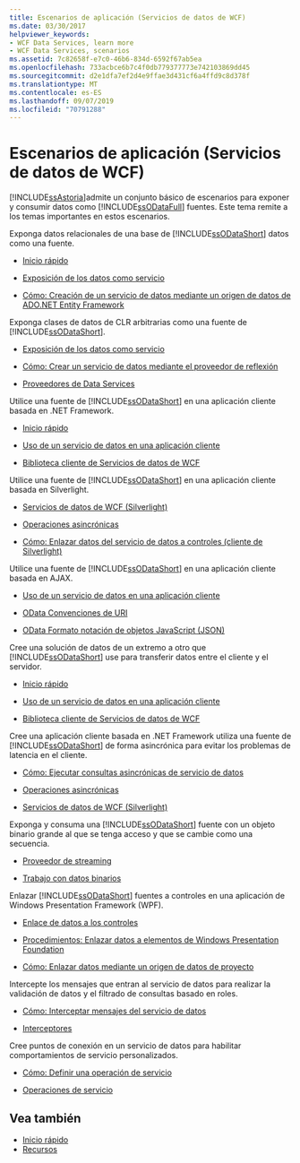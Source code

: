 ```yaml
---
title: Escenarios de aplicación (Servicios de datos de WCF)
ms.date: 03/30/2017
helpviewer_keywords:
- WCF Data Services, learn more
- WCF Data Services, scenarios
ms.assetid: 7c82658f-e7c0-46b6-834d-6592f67ab5ea
ms.openlocfilehash: 733acbce6b7c4f0db779377773e742103869dd45
ms.sourcegitcommit: d2e1dfa7ef2d4e9ffae3d431cf6a4ffd9c8d378f
ms.translationtype: MT
ms.contentlocale: es-ES
ms.lasthandoff: 09/07/2019
ms.locfileid: "70791288"
---
```

# <a name="application-scenarios-wcf-data-services"></a>Escenarios de aplicación (Servicios de datos de WCF)

[!INCLUDE[ssAstoria](../../../../includes/ssastoria-md.md)]admite un conjunto básico de escenarios para exponer y consumir datos como [!INCLUDE[ssODataFull](../../../../includes/ssodatafull-md.md)] fuentes. Este tema remite a los temas importantes en estos escenarios.

Exponga datos relacionales de una base de [!INCLUDE[ssODataShort](../../../../includes/ssodatashort-md.md)] datos como una fuente.
- [Inicio rápido](quickstart-wcf-data-services.md)

- [Exposición de los datos como servicio](exposing-your-data-as-a-service-wcf-data-services.md)

- [Cómo: Creación de un servicio de datos mediante un origen de datos de ADO.NET Entity Framework](create-a-data-service-using-an-adonet-ef-data-wcf.md)

Exponga clases de datos de CLR arbitrarias como una fuente de [!INCLUDE[ssODataShort](../../../../includes/ssodatashort-md.md)].
- [Exposición de los datos como servicio](exposing-your-data-as-a-service-wcf-data-services.md)

- [Cómo: Crear un servicio de datos mediante el proveedor de reflexión](create-a-data-service-using-rp-wcf-data-services.md)

- [Proveedores de Data Services](data-services-providers-wcf-data-services.md)

Utilice una fuente de [!INCLUDE[ssODataShort](../../../../includes/ssodatashort-md.md)] en una aplicación cliente basada en .NET Framework.
- [Inicio rápido](quickstart-wcf-data-services.md)

- [Uso de un servicio de datos en una aplicación cliente](using-a-data-service-in-a-client-application-wcf-data-services.md)

- [Biblioteca cliente de Servicios de datos de WCF](wcf-data-services-client-library.md)

Utilice una fuente de [!INCLUDE[ssODataShort](../../../../includes/ssodatashort-md.md)] en una aplicación cliente basada en Silverlight.
- [Servicios de datos de WCF (Silverlight)](https://docs.microsoft.com/previous-versions/windows/silverlight/dotnet-windows-silverlight/cc838234(v=vs.95))

- [Operaciones asincrónicas](asynchronous-operations-wcf-data-services.md)

- [Cómo: Enlazar datos del servicio de datos a controles (cliente de Silverlight)](https://docs.microsoft.com/previous-versions/dotnet/wcf-data-services/ee681614(v=vs.103))

Utilice una fuente de [!INCLUDE[ssODataShort](../../../../includes/ssodatashort-md.md)] en una aplicación cliente basada en AJAX.
- [Uso de un servicio de datos en una aplicación cliente](using-a-data-service-in-a-client-application-wcf-data-services.md)

- [OData Convenciones de URI](https://go.microsoft.com/fwlink/?LinkId=185564)

- [OData Formato notación de objetos JavaScript (JSON)](https://go.microsoft.com/fwlink/?LinkId=185790)

Cree una solución de datos de un extremo a otro que [!INCLUDE[ssODataShort](../../../../includes/ssodatashort-md.md)] use para transferir datos entre el cliente y el servidor.
- [Inicio rápido](quickstart-wcf-data-services.md)

- [Uso de un servicio de datos en una aplicación cliente](using-a-data-service-in-a-client-application-wcf-data-services.md)

- [Biblioteca cliente de Servicios de datos de WCF](wcf-data-services-client-library.md)

Cree una aplicación cliente basada en .NET Framework utiliza una fuente de [!INCLUDE[ssODataShort](../../../../includes/ssodatashort-md.md)] de forma asincrónica para evitar los problemas de latencia en el cliente.
- [Cómo: Ejecutar consultas asincrónicas de servicio de datos](how-to-execute-asynchronous-data-service-queries-wcf-data-services.md)

- [Operaciones asincrónicas](asynchronous-operations-wcf-data-services.md)

- [Servicios de datos de WCF (Silverlight)](https://docs.microsoft.com/previous-versions/windows/silverlight/dotnet-windows-silverlight/cc838234(v=vs.95))

Exponga y consuma una [!INCLUDE[ssODataShort](../../../../includes/ssodatashort-md.md)] fuente con un objeto binario grande al que se tenga acceso y que se cambie como una secuencia.
- [Proveedor de streaming](streaming-provider-wcf-data-services.md)

- [Trabajo con datos binarios](working-with-binary-data-wcf-data-services.md)

Enlazar [!INCLUDE[ssODataShort](../../../../includes/ssodatashort-md.md)] fuentes a controles en una aplicación de Windows Presentation Framework (WPF).
- [Enlace de datos a los controles](binding-data-to-controls-wcf-data-services.md)

- [Procedimientos: Enlazar datos a elementos de Windows Presentation Foundation](bind-data-to-wpf-elements-wcf-data-services.md)

- [Cómo: Enlazar datos mediante un origen de datos de proyecto](how-to-bind-data-using-a-project-data-source-wcf-data-services.md)

Intercepte los mensajes que entran al servicio de datos para realizar la validación de datos y el filtrado de consultas basado en roles.
- [Cómo: Interceptar mensajes del servicio de datos](how-to-intercept-data-service-messages-wcf-data-services.md)

- [Interceptores](interceptors-wcf-data-services.md)

Cree puntos de conexión en un servicio de datos para habilitar comportamientos de servicio personalizados.
- [Cómo: Definir una operación de servicio](how-to-define-a-service-operation-wcf-data-services.md)

- [Operaciones de servicio](service-operations-wcf-data-services.md)

## <a name="see-also"></a>Vea también

- [Inicio rápido](quickstart-wcf-data-services.md)
- [Recursos](wcf-data-services-resources.md)
